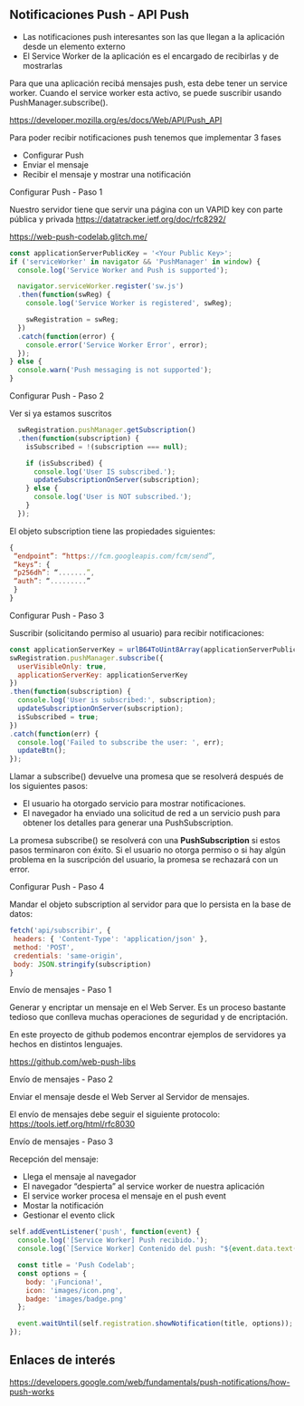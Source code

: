## Notificaciones Push - API Push

- Las notificaciones push interesantes son las que llegan a la aplicación desde un elemento externo
- El Service Worker de la aplicación es el encargado de recibirlas y de mostrarlas

Para que una aplicación recibá mensajes push, esta debe tener un service worker. Cuando el service worker esta activo, se puede suscribir usando PushManager.subscribe().

https://developer.mozilla.org/es/docs/Web/API/Push_API

Para poder recibir notificaciones push tenemos que implementar 3 fases
- Configurar Push
- Enviar el mensaje
- Recibir el mensaje y mostrar una notificación




Configurar Push - Paso 1

Nuestro servidor tiene que servir una página con un VAPID key con parte pública y privada
https://datatracker.ietf.org/doc/rfc8292/

https://web-push-codelab.glitch.me/

```js
const applicationServerPublicKey = '<Your Public Key>';
if ('serviceWorker' in navigator && 'PushManager' in window) {
  console.log('Service Worker and Push is supported');

  navigator.serviceWorker.register('sw.js')
  .then(function(swReg) {
    console.log('Service Worker is registered', swReg);

    swRegistration = swReg;
  })
  .catch(function(error) {
    console.error('Service Worker Error', error);
  });
} else {
  console.warn('Push messaging is not supported');
}
``` 

Configurar Push - Paso 2

Ver si ya estamos suscritos

```js
  swRegistration.pushManager.getSubscription()
  .then(function(subscription) {
    isSubscribed = !(subscription === null);

    if (isSubscribed) {
      console.log('User IS subscribed.');
      updateSubscriptionOnServer(subscription);
    } else {
      console.log('User is NOT subscribed.');
    }
  });
```

El objeto subscription tiene las propiedades siguientes:

```js
{
 “endpoint”: “https://fcm.googleapis.com/fcm/send”,
 “keys”: {
 “p256dh”: “.......”,
 “auth”: “.........”
 }
}
```

Configurar Push - Paso 3

Suscribir (solicitando permiso al usuario) para recibir notificaciones:

```js
const applicationServerKey = urlB64ToUint8Array(applicationServerPublicKey);
swRegistration.pushManager.subscribe({
  userVisibleOnly: true,
  applicationServerKey: applicationServerKey
})
.then(function(subscription) {
  console.log('User is subscribed:', subscription);
  updateSubscriptionOnServer(subscription);
  isSubscribed = true;
})
.catch(function(err) {
  console.log('Failed to subscribe the user: ', err);
  updateBtn();
});
```

Llamar a subscribe() devuelve una promesa que se resolverá después de los siguientes pasos:

 - El usuario ha otorgado servicio para mostrar notificaciones.
 - El navegador ha enviado una solicitud de red a un servicio push para obtener los detalles para generar una PushSubscription.

La promesa subscribe() se resolverá con una **PushSubscription** si estos pasos terminaron con éxito. Si el usuario no otorga permiso o si hay algún problema en la suscripción del usuario, la promesa se rechazará con un error.

Configurar Push - Paso 4

Mandar el objeto subscription al servidor para que lo persista en la base de datos: 

```js
fetch('api/subscribir', {
 headers: { 'Content-Type': 'application/json' },
 method: 'POST',
 credentials: 'same-origin',
 body: JSON.stringify(subscription)
}
```


Envío de mensajes - Paso 1

Generar y encriptar un mensaje en el Web Server.
Es un proceso bastante tedioso que conlleva muchas operaciones de seguridad y de encriptación.

En este proyecto de github podemos encontrar ejemplos de servidores ya hechos en distintos lenguajes.

https://github.com/web-push-libs

Envío de mensajes - Paso 2

Enviar el mensaje desde el Web Server al Servidor de mensajes.

El envío de mensajes debe seguir el siguiente protocolo: https://tools.ietf.org/html/rfc8030

Envío de mensajes - Paso 3

Recepción del mensaje:
- Llega el mensaje al navegador
- El navegador “despierta” al service worker de
nuestra aplicación
- El service worker procesa el mensaje en el push
event
- Mostar la notificación
- Gestionar el evento click

```js
self.addEventListener('push', function(event) {
  console.log('[Service Worker] Push recibido.');
  console.log(`[Service Worker] Contenido del push: "${event.data.text()}"`);

  const title = 'Push Codelab';
  const options = {
    body: '¡Funciona!',
    icon: 'images/icon.png',
    badge: 'images/badge.png'
  };

  event.waitUntil(self.registration.showNotification(title, options));
});
```


## Enlaces de interés

https://developers.google.com/web/fundamentals/push-notifications/how-push-works